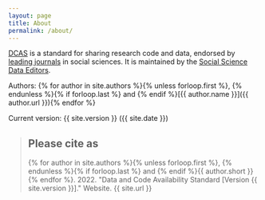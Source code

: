 ```yaml
---
layout: page
title: About
permalink: /about/
---
```

[DCAS](/) is a standard for sharing research code and data, endorsed by [leading journals](/journals) in social sciences. It is maintained by the [Social Science Data Editors]().

Authors: {% for author in site.authors %}{% unless forloop.first %}, {% endunless %}{% if forloop.last %} and {% endif %}[{{ author.name }}]({{ author.url }}){% endfor %}

Current version: {{ site.version }} ({{ site.date }})

> ## Please cite as
> {% for author in site.authors %}{% unless forloop.first %}, {% endunless %}{% if forloop.last %} and {% endif %}{{ author.short }}{% endfor %}. 2022. "Data and Code Availability Standard [Version {{ site.version }}]." Website. {{ site.url }}
